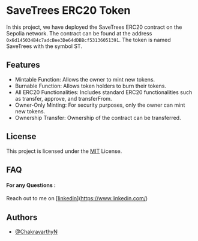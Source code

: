 
# SaveTrees ERC20 Token

In this project, we have deployed the SaveTrees ERC20 contract on the Sepolia network. The contract can be found at the address `0x6d145034B4c7adcBee3De64dDBBcf53136051391`. The token is named SaveTrees with the symbol ST.




## Features

- Mintable Function: Allows the owner to mint new tokens.
- Burnable Function: Allows token holders to burn their tokens.
- All ERC20 Functionalities: Includes standard ERC20 functionalities such as transfer, approve, and transferFrom.
- Owner-Only Minting: For security purposes, only the owner can mint new tokens.
- Ownership Transfer: Ownership of the contract can be transferred.


## License

This project is licensed under the [MIT](https://choosealicense.com/licenses/mit/) License.


## FAQ

#### For any Questions :
Reach out to me on [[linkedin](https://www.linkedin.com/in/chakravarthy-naik-9626bb1ba/)](https://www.linkedin.com/)







## Authors

- [@ChakravarthyN](https://github.com/Chakri1407)

